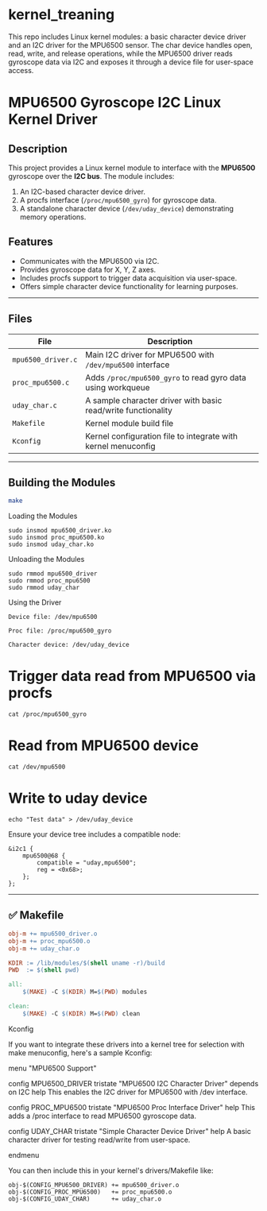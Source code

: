 # kernel_treaning
This repo includes Linux kernel modules: a basic character device driver and an I2C driver for the MPU6500 sensor. The char device handles open, read, write, and release operations, while the MPU6500 driver reads gyroscope data via I2C and exposes it through a device file for user-space access.

# MPU6500 Gyroscope I2C Linux Kernel Driver

## Description

This project provides a Linux kernel module to interface with the **MPU6500** gyroscope over the **I2C bus**. The module includes:

1. An I2C-based character device driver.
2. A procfs interface (`/proc/mpu6500_gyro`) for gyroscope data.
3. A standalone character device (`/dev/uday_device`) demonstrating memory operations.

## Features

- Communicates with the MPU6500 via I2C.
- Provides gyroscope data for X, Y, Z axes.
- Includes procfs support to trigger data acquisition via user-space.
- Offers simple character device functionality for learning purposes.

---

## Files

| File               | Description                                                   |
|--------------------|---------------------------------------------------------------|
| `mpu6500_driver.c` | Main I2C driver for MPU6500 with `/dev/mpu6500` interface      |
| `proc_mpu6500.c`   | Adds `/proc/mpu6500_gyro` to read gyro data using workqueue    |
| `uday_char.c`      | A sample character driver with basic read/write functionality |
| `Makefile`         | Kernel module build file                                      |
| `Kconfig`          | Kernel configuration file to integrate with kernel menuconfig |

---

## Building the Modules

```bash
make
```
Loading the Modules
```
sudo insmod mpu6500_driver.ko
sudo insmod proc_mpu6500.ko
sudo insmod uday_char.ko
```
Unloading the Modules
```
sudo rmmod mpu6500_driver
sudo rmmod proc_mpu6500
sudo rmmod uday_char
```
Using the Driver

    Device file: /dev/mpu6500

    Proc file: /proc/mpu6500_gyro

    Character device: /dev/uday_device

# Trigger data read from MPU6500 via procfs
```
cat /proc/mpu6500_gyro
```
# Read from MPU6500 device
```
cat /dev/mpu6500
```
# Write to uday device
```
echo "Test data" > /dev/uday_device
```
Ensure your device tree includes a compatible node:
```
&i2c1 {
    mpu6500@68 {
        compatible = "uday,mpu6500";
        reg = <0x68>;
    };
};
```

---

## ✅ Makefile

```makefile
obj-m += mpu6500_driver.o
obj-m += proc_mpu6500.o
obj-m += uday_char.o

KDIR := /lib/modules/$(shell uname -r)/build
PWD  := $(shell pwd)

all:
	$(MAKE) -C $(KDIR) M=$(PWD) modules

clean:
	$(MAKE) -C $(KDIR) M=$(PWD) clean
```
 Kconfig

If you want to integrate these drivers into a kernel tree for selection with make menuconfig, here's a sample Kconfig:

menu "MPU6500 Support"

config MPU6500_DRIVER
	tristate "MPU6500 I2C Character Driver"
	depends on I2C
	help
	  This enables the I2C driver for MPU6500 with /dev interface.

config PROC_MPU6500
	tristate "MPU6500 Proc Interface Driver"
	help
	  This adds a /proc interface to read MPU6500 gyroscope data.

config UDAY_CHAR
	tristate "Simple Character Device Driver"
	help
	  A basic character driver for testing read/write from user-space.

endmenu

You can then include this in your kernel's drivers/Makefile like:
```
obj-$(CONFIG_MPU6500_DRIVER) += mpu6500_driver.o
obj-$(CONFIG_PROC_MPU6500)   += proc_mpu6500.o
obj-$(CONFIG_UDAY_CHAR)      += uday_char.o
```
